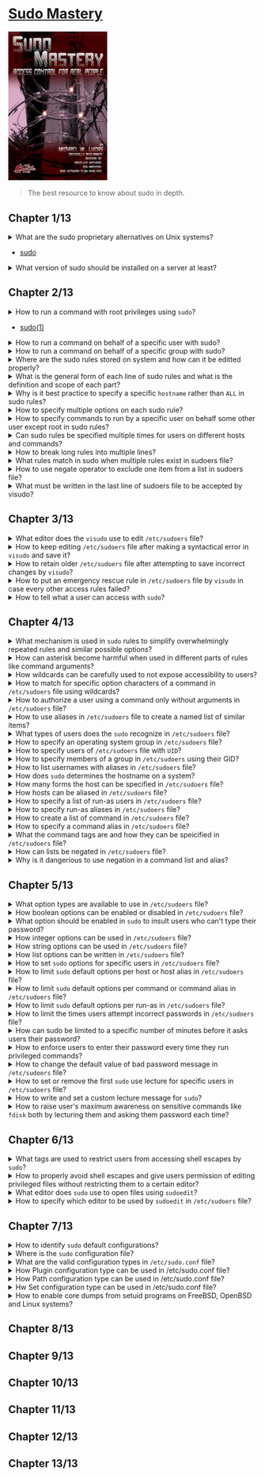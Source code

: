 # [Sudo Mastery](https://www.amazon.com/Michael-Lucas-Mastery-2013-11-24-Paperback/dp/B00L8GSQEC/ref=sr_1_2?keywords=sudo+mastery&qid=1665470404&qu=eyJxc2MiOiIwLjg3IiwicXNhIjoiMC45OSIsInFzcCI6IjAuOTIifQ%3D%3D&sr=8-2)
<img alt="9781493626205" src="../covers/9781493626205.jpg" width="200"/>

> The best resource to know about sudo in depth.

## Chapter 1/13

<details>
<summary>What are the sudo proprietary alternatives on Unix systems?</summary>

* OpenSolaris-based systems have `pfexec` and role-based access control.
* HP has `pbrun`.
* `sudo` on other Unix systems.
</details>

* [sudo](https://sudo.wd)

<details>
<summary>What version of sudo should be installed on a server at least?</summary>

> v1.8.8 is the least version.
> Older than that need to immediately be upgraded by source or prebuilt packages.
</details>

## Chapter 2/13

<details>
<summary>How to run a command with root privileges using <code>sudo</code>?</summary>

```sh
sudo command
```
</details>

* [sudo(1)](https://manpages.org/sudo/1)

<details>
<summary>How to run a command on behalf of a specific user with sudo?</summary>

```sh
sudo -u user command
```
</details>

<details>
<summary>How to run a command on behalf of a specific group with sudo?</summary>

> When group ID is desired, put a escaped hash mark before the GID, unless you're on `tcsh` shell.

```sh
sudo -g group command
sudo -g \#gid command
```
</details>

<details>
<summary>Where are the sudo rules stored on system and how can it be editted properly?</summary>

> sudo rules are in `/etc/sudoers` but should never be editted by hand.
> `visudo` should always be used to change sudo rules.
</details>

<details>
<summary>What is the general form of each line of sudo rules and what is the definition and scope of each part?</summary>

> `username` might also be a system group, or an alias defined within sudoers.
> `host` is the hostname of the system that this rule applies to when sudoers file is shared across multiple systems.
> `command` lists the full path to each command this rule applies to.
> `ALL` matches every possible option for each of these parts.

```conf
username host = command
```
</details>

<details>
<summary>Why is it best practice to specify a specific <code>hostname</code> rather than <code>ALL</code> in sudo rules?</summary>

> Most commonly ALL is ste as `host` because most system administrators configure sudo on per-host basis.
> Separately managing every server and defining the server as `ALL` means "this server", but it's best practice to put the server name as `host`.
</details>

<details>
<summary>How to specify multiple options on each sudo rule?</summary>

```sh
sofia,nora,lucy ubuntu = /user/bin/mount, /usr/bin/umount
```

> Users `sofia`, `nora`, and `lucy` can run `mount` and `umount` commands on the server `ubuntu`.
</details>

<details>
<summary>How to specify commands to run by a specific user on behalf some other user except root in sudo rules?</summary>

> Some applications must run by specific users to work correctly.
> A user other than `root` can be specified in parenthesis, if sudo policy permits it.

```sh
emma debian = (oracle) ALL
```

> User `emma` can run any commands on the server `debian`, but only as the user `oracle`.
</details>

<details>
<summary>Can sudo rules be specified multiple times for users on different hosts and commands?</summary>

> Yes, separate rules on each line, but separate users, hosts and commands by comman on one line as much as possible.

```cpp
elena www = (oracle) ALL
elena www = /usr/bin/mount, /usr/bin/umount
```
</details>

<details>
<summary>How to break long rules into multiple lines?</summary>

> End a line with a backslash to continue rules on the next line.

```sh
emma,elena,sofia www,dns,mail = /usr/bin/mount, /usr/bin/umount, \
    /usr/bin/fdisk
```
</details>

<details>
<summary>What rules match in sudo when multiple rules exist in sudoers file?</summary>

> Last matching rule wins.
> If two rules conflict, the last matching rule wins.
</details>

<details>
<summary>How to use negate operator to exclude one item from a list in sudoers file?</summary>

> Negation operator `!` can be used to apply to everything except a specific user, host ro command.
> Negation operator `!` can also be used to turn off options.
</details>

<details>
<summary>What must be written in the last line of sudoers file to be accepted by visudo?</summary>

> Last sudoers line must be an empty line, otherwise visudo comlains it.
</details>

## Chapter 3/13

<details>
<summary>What editor does the <code>visudo</code> use to edit <code>/etc/sudoers</code> file?</summary>

> Default editor for `visudo` is `vi` which is in most of the systems are linked to `vim`.

```sh
export EDITOR=/usr/bin/vim
visudo
```
</details>

<details>
<summary>How to keep editing <code>/etc/sudoers</code> file after making a syntactical error in <code>visudo</code> and save it?</summary>

> `visudo` asks user to edit file again by pressing `e` and go back into file before overwriting <code>/etc/sudoers</code> file happens.
</details>

<details>
<summary>How to retain older <code>/etc/sudoers</code> file after attempting to save incorrect changes by <code>visudo</code>?</summary>

> `visudo` asks user to press `x` and remove recent changes and then retain old policies.
</details>

<details>
<summary>How to put an emergency rescue rule in <code>/etc/sudoers</code> file by <code>visudo</code> in case every other access rules failed?</summary>

> The last matching rule wins, so the last rule is strongly recommended to give your account the right to run <code>visudo</code>.

```sh
brian ALL = /usr/bin/visudo
```
</details>

<details>
<summary>How to tell what a user can access with <code>sudo</code>?</summary>

> Only <code>root</code> and <code>users</code> that can run <code>ALL</code> commands on the current host can use <code>-U</code>.

```sh
sudo -l
```
</details>

## Chapter 4/13

<details>
<summary>What mechanism is used in <code>sudo</code> rules to simplify overwhelmingly repeated rules and similar possible options?</summary>

> Lists and aliases simplify repetition of rule items using wildcards.  
> Wildcards can be used to match hosts, filesystem paths, and command-line arguments.

```sh
sofia dns? = ALL
elena mail[1-4] = ALL
claire www[a-z]* = ALL
pete ALL = /usr/sbin/*, /usr/local/sbin/*
```
</details>

<details>
<summary>How can asterisk become harmful when used in different parts of rules like command arguments?</summary>

> Asterisk matches everything and can give users the possibility of adding multiple arguments and breaking the responsibility chain of commands.

```sh
evil ALL = /usr/bin/cat /var/log/messages*
```

> This can be extended like below, which is definitely not intended:

```sh
sudo cat /var/log/messages /etc/passwd /etc/sudoers
```
</details>

<details>
<summary>How wildcards can be carefully used to not expose accessibility to users?</summary>

> Use limited wildcards to match specific characters, like using `[0-9]` instead of `*`.

```sh
alisa ALL = /usr/bin/tail -f /var/log/messages, /usr/bin/tail -f /var/log/messages??
```
</details>

<details>
<summary>How to match for specific option characters of a command in <code>/etc/sudoers</code> file using wildcards?</summary>

```sh
rosa ALL = /usr/bin/ss -[tuSlnp]
```
</details>

<details>
<summary>How to authorize a user using a command only without arguments in <code>/etc/sudoers</code> file?</summary>

> Two double quotes with no space between them tell sudoers to only match the empty string.

```sh
sara ALL = /usr/bin/dmesg ""
```
</details>

<details>
<summary>How to use aliases in <code>/etc/sudoers</code> file to create a named list of similar items?</summary>

> You can use aliases to refer to the user running the command, the hosts sudo is run on, the user the command is run as, or the commands being run.

> Alias names can only include capital letters, numbers, and underscores.
> The name must begin with a capital letter.

> You must define aliases before using them.

```sh
Cmnd_Alias NETWORK = /usr/bin/ip, /usr/bin/ss
User_Alias DEVOPS = tatiana, alisa, christina
DEVOPS ALL = NETWORK
```
</details>

<details>
<summary>What types of users does the <code>sudo</code> recognize in <code>/etc/sudoers</code> file?</summary>

1. **Operating System Groups:** group names start with percent sign `%` in front of them.
2. **User ID**: You can use user ID numbers in sudoers by putting a hash mark `#` before them.
3. **Group ID:** If you don't want to use group names, use GID numbers prefaced by `%#`.
4. **NetGroup:** Stop using NIS, but in case you had to use it, put a plus sign `+` in front of the user names.
5. **Non-Unix Group:** If sudo has necessary plugins to use user management sources beyond Unix systems, preface users with `:`. Users can be enclosed with double quotes.
6. **Non-Unix Group ID:** Similar to previous but preface groups with `%:#`.
7. **User Alias:** List of system users can be aliased together and be named.
</details>

<details>
<summary>How to specify an operating system group in <code>/etc/sudoers</code> file?</summary>

> **Operating System Groups:** group names start with percent sign `%` in front of them.

```sh
%dba db1 = (oracle) /opt/oracle/bin/*
```

> Everyone in the `dba` group can run all the commands in the directory `/opt/oracle/bin`, as `oracle`, on the server `db1`.

> Some operating systems have a system group for users who can become `root`, like `admin` on Ubuntu, and who may use the root password, like `wheel` on BSD-based systems.

> members of `wheel` can already use `su` to become `root`.
> But this lets people acclimate to using sudo in their day to day work.
</details>

<details>
<summary>How to specify users of <code>/etc/sudoers</code> file with <code>UID</code>?</summary>

> **User ID:** You can use user ID numbers in sudoers by putting a hash mark `#` before them.

```sh
#1000 ALL = /usr/bin/reboot
```
</details>

<details>
<summary>How to specify members of a group in <code>/etc/sudoers</code> using their GID?</summary>

> **Group ID:** If you don't want to use group names, use GID numbers prefaced by `%#`.

> On a traditional BSD system, `wheel` is group 0.

```sh
%#0 ALL = ALL
```
</details>

<details>
<summary>How to list usernames with aliases in <code>/etc/sudoers</code> file?</summary>

> A user alias is a list of system users.

> All user alias definitions start with `User_Alias`.

```sh
User_Alias SYSADMINS = rosa
User_Alias MONITORING = alice, christiana
```

> Any type of usernames can be speicified in user aliases.

```sh
User_Alias #1000, %#1000, %devops
```
</details>

<details>
<summary>How does <code>sudo</code> determines the hostname on a system?</summary>

> Sudo determines the name of the local host by running hostname.
> It does not rely on DNS, /etc/hosts, LDAP, or any other name directory.

> This means that your hostnames in sudoers must match the hostname set on the local machine.
> Change the hostname and sudo breaks.

```sh
hostname
```
</details>

<details>
<summary>How many forms the host can be specified in <code>/etc/sudoers</code> file?</summary>

* Host names
* IP addresses

```sh
peter www = ALL
mike 192.0.2.1 = ALL
hank 192.0.2.0/24 = ALL
jake 198.42.100.0/255.255.255.0 = ALL
```
</details>

<details>
<summary>How hosts can be aliased in <code>/etc/sudoers</code> file?</summary>

```sh
Host_Alias DMZ = 192.0.2.0/24, 192.42.100.0/255.255.255.0, www
lucy DMZ = all
```
</details>

<details>
<summary>How to specify a list of run-as users in <code>/etc/sudoers</code> file?</summary>

> All types of usernames can also be applied to run-as user list.

```sh
christina db[0-9] = (oracle,postgres,mysql) ALL
rachel ALL = (%devops,%dbms) ALL
```
</details>

<details>
<summary>How to specify run-as aliases in <code>/etc/sudoers</code> file?</summary>

```sh
Runas_Alias DBMS = oracle, postgres, mysql
rachel db[0-9] = (DBMS) ALL
```
</details>

<details>
<summary>How to create a list of command in <code>/etc/sudoers</code> file?</summary>

```sh
kate ALL = /usr/bin/ip, /usr/bin/ss, /usr/bin/wpa_supplicant
```
</details>

<details>
<summary>How to specify a command alias in <code>/etc/sudoers</code> file?</summary>

```sh
Cmnd_Alias NETWORK = /usr/bin/ip, /usr/bin/ss, /usr/bin/wpa_supplicant
kate ALL = NETWORK
```
</details>

<details>
<summary>What the command tags are and how they can be speicified in <code>/etc/sudoers</code> file?</summary>

> A tag appears before the command list, separated from the commands by a colon.
> Tag names are all capitals, without any numbers or symbols.
> A tag affects all the commands in the list following the tag.

```sh
karen ALL = NOEXEC: ALL
```
</details>

<details>
<summary>How can lists be negated in <code>/etc/sudoers</code> file?</summary>

> **DO NOT USE NEGATION IN COMMAND LIST AND ALIASES!**

```sh
User_Alias ADMINS = %wheel, !kate
ADMINS ALL = ALL
```

> The members of group wheel, with one exception, get full access to the system.
</details>

<details>
<summary>Why is it dangerious to use negation in a command list and alias?</summary>

> Excluding commands is a bad idea. There is no way to exclude all insecure commands.

```conf
Cmnd_Alias BECOME_ROOT = /usr/bin/sh, /usr/bin/bash, /usr/bin/su
%wheel ALL = ALL, !BECOME_ROOT
```

```sh
cp /usr/bin/bash /tmp/bash
sudo /tmp/bash
id
```
</details>

## Chapter 5/13

<details>
<summary>What option types are available to use in <code>/etc/sudoers</code> file?</summary>

* boolean
* integer
* list of integers
* string
</details>

<details>
<summary>How boolean options can be enabled or disabled in <code>/etc/sudoers</code> file?</summary>

> Boolean options affect sudo with their mere presence.  
> Deactivate them by putting an exclamation point before them.

> Some boolean options are on by default, even when they don't appear in sudoers.

```sh
Defaults option
Defaults !option
```
</details>

<details>
<summary>What option should be enabled in <code>sudo</code> to insult users who can't type their password?</summary>

```sh
Defaults insults
Defaults !insults
```
</details>

<details>
<summary>How integer options can be used in <code>/etc/sudoers</code> file?</summary>

> Use an equal sign to separate the argument from the option name.

> If an integer option sets a limit on sudo's behavior, these options let you disable a feature by setting the limit to zero.

```sh
Defaults option = number
Defaults option = 0
```
</details>

<details>
<summary>How string options can be used in <code>/etc/sudoers</code> file?</summary>

> String options either hold file paths or simple text.

> Text with special characters like spaces and exclamation mark should be quoted.

> Paths do not need to be quoted.

```sh
Defaults option = "value with special characters!"
```
</details>

<details>
<summary>How list options can be written in <code>/etc/sudoers</code> file?</summary>

> It's best practice to group options by function.

```sh
Defaults option1 = value1, option2 = value2
```
</details>

<details>
<summary>How to set <code>sudo</code> options for specific users in <code>/etc/sudoers</code> file?</summary>

> All username types can be specified for options.

```sh
Defaults:christina option = value
Defaults:sara,angela,lucy,kate option = value
Defaults:group option = value;
Defaults:#1000 option = value;
Defaults:%devops options = value;
Defaults:%#1000 options = value;
Defaults:ADMINS option = value;
```
</details>

<details>
<summary>How to limit <code>sudo</code> default options per host or host alias in <code>/etc/sudoers</code> file?</summary>

> Use Defaults, an at symbol `@`, the list of hosts or host alias, then the option.

```sh
Defaults option = value
Defaults@PRODUCTION option = value
Defaults@192.168.1.0/24 option = value
```
</details>

<details>
<summary>How to limit <code>sudo</code> default options per command or command alias in <code>/etc/sudoers</code> file?</summary>

> Use Defaults, an exclamation symbol `!`, the list of commands or command alias, then the option.

```sh
Defaults option = value
Defaults!/usr/bin/systemctl lecture = always
```
</details>

<details>
<summary>How to limit <code>sudo</code> default options per run-as in <code>/etc/sudoers</code> file?</summary>

> Use Defaults, a right angle bracket symbol `>` between `Defaults` and user list.

```sh
Defaults>operator lecture
```
</details>

<details>
<summary>How to limit the times users attempt incorrect passwords in <code>/etc/sudoers</code> file?</summary>

```sh
Defaults passwd_tries = 5
```
</details>

<details>
<summary>How can sudo be limited to a specific number of minutes before it asks users their password?</summary>

```sh
Defaults timestamp_timeout = 10
```
</details>

<details>
<summary>How to enforce users to enter their password every time they run privileged commands?</summary>

```sh
Defaults timestamp_timeout = 0
```
</details>

<details>
<summary>How to change the default value of bad password message in <code>/etc/sudoers</code> file?</summary>

```sh
Defaults badpass_message = "Wrong password, try again!"
```
</details>

<details>
<summary>How to set or remove the first <code>sudo</code> use lecture for specific users in <code>/etc/sudoers</code> file?</summary>

```sh
Defaults:USERS lecture
Defaults:ADMINS !lecture
```
</details>

<details>
<summary>How to write and set a custom lecture message for <code>sudo</code>?</summary>

```sh
Defaults lecture_file = /etc/custom_lecture
```
</details>

<details>
<summary>How to raise user's maximum awareness on sensitive commands like <code>fdisk</code> both by lecturing them and asking them password each time?</summary>

```sh
Defaults:!/usr/bin/fdisk lecture = always, \
                         lecture_file = /etc/fdisk_lecture, \
                         timestamp_timeout = 0
```
</details>

## Chapter 6/13

<details>
<summary>What tags are used to restrict users from accessing shell escapes by <code>sudo</code>?</summary>

> Restrict users either through restricting the commands, or by prohibiting commands from running other commands.

> On modern Unix-like operating systems, `sudo` can stop programs from executing other programs.
> `sudo` uses the `LD_LIBRARY_PRELOAD` environment variable to disable program execution.

> The `EXEC` and `NOEXEC` tags control whether a command may execute further commands.
> `EXEC`, the unwritten default, permits execution of commands by other commands.
> `NOEXEC` forbids execution.

```sh
alexis ALL = NOEXEC: /usr/bin/visudo
```
</details>

<details>
<summary>How to properly avoid shell escapes and give users permission of editing privileged files without restricting them to a certain editor?</summary>

> To configure editing permissions, use the sudoedit keyword and the full path to the target file.

```sh
jessica ALL = NOEXEC: sudoedit /etc/ssh/sshd_config
```
</details>

<details>
<summary>What editor does <code>sudo</code> use to open files using <code>sudoedit</code>?</summary>

> `sudoedit` looks for one of the indications that specify user specified editor, and when one is found, that editor will be used:

* `$SUDO_EDITOR`, `$VISUAL`, `$EDITOR`: `sudoedit` looks for evironment variables.
* `Defaults editor = /usr/bin/vi`: `sudoedit` looks for `editor` option. This overrides environment variables.
* `/usr/bin/vi`: When no options are found, `vi` is used by default.
</details>

<details>
<summary>How to specify which editor to be used by <code>sudoedit</code> in <code>/etc/sudoers</code> file?</summary>

```sh
Defaults editor = /usr/bin/vim
```
</details>

## Chapter 7/13

<details>
<summary>How to identify <code>sudo</code> default configurations?</summary>

```sh
sudo -V
```
</details>

<details>
<summary>Where is the <code>sudo</code> configuration file?</summary>

```sh
/etc/sudo.conf
```
</details>

<details>
<summary>What are the valid configuration types in <code>/etc/sudo.conf</code> file?</summary>

* Plugin
* Path
* Set
* Debug
</details>

<details>
<summary>How Plugin configuration type can be used in /etc/sudo.conf file?</summary>

> Shared object files can be specified in full path.

> Only one sudo policy engine can be used at a time.

```sh
Plugin sudoers_policy sudoers.so
Plugin sudoers_io sudoers.so
```
</details>

<details>
<summary>How Path configuration type can be used in /etc/sudo.conf file?</summary>

> The `NOEXEC` tag uses a shared library to replace the system calls that execute programs with system calls of the same name that return errors.

> You should never need to use any noexec shared library other than the one included with `sudo`.

> You'll normally use a path to do things like call an external password program.

```sh
Path noexec /usr/lib/sudo/sudo_noexec.so
```
</details>

<details>
<summary>Hw Set configuration type can be used in /etc/sudo.conf file?</summary>

> Set commands are generally switches with predefined values such as true and false.

> Sudo normally keeps sensitive security information in memory, and discards it as soon as possible.
> A core dump file from a crashed sudo process would contain all of that sensitive security information.
> Sudo therefore disables core dumps by default.

```sh
Set disable_coredump false
```
</details>

<details>
<summary>How to enable core dumps from setuid programs on FreeBSD, OpenBSD and Linux systems?</summary>

*FreeBSD*
```sh
sudo sysctl kern.sugid_coredump 1
```

*OpenBSD*
```sh
sudo sysctl kern.nosuidcoredump 0
```

*Linux*
```sh
sudo sysctl kern.suid_dumpable 2
sudo sysctl fs.suid_dumpable 2
```
</details>

## Chapter 8/13
## Chapter 9/13
## Chapter 10/13
## Chapter 11/13
## Chapter 12/13
## Chapter 13/13
